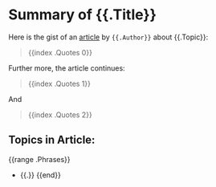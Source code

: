 # Summary of {{.Title}}</h1>

Here is the gist of an [article]({{.URL}}) by `{{.Author}}` about {{.Topic}}:

> {{index .Quotes 0}}

Further more, the article continues:

> {{index .Quotes 1}}

And

> {{index .Quotes 2}}

## Topics in Article:

{{range .Phrases}}
* {{.}}
{{end}}